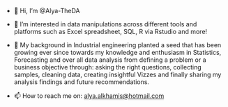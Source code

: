 - 👋 Hi, I’m @Alya-TheDA
- 👀 I’m interested in data manipulations across different tools and platforms such as Excel spreadsheet, SQL, R via Rstudio and more!
- 🌱 My background in Industrial engineering planted a seed that has been growing ever since towards my knowledge and enthusiasm in Statistics, Forecasting
and over all data analysis from defining a problem or a business objective through:
asking the right questions, collecting samples, cleaning data, creating insightful Vizzes and finally sharing my analysis findings and future recommendations.


- 📫 How to reach me on: alya.alkhamis@hotmail.com



<!---
Alya-TheDA/Alya-TheDA is a ✨ special ✨ repository because its `README.md` (this file) appears on your GitHub profile.
You can click the Preview link to take a look at your changes.
--->
